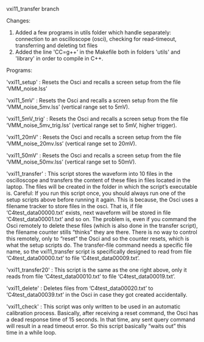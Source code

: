 vxi11_transfer branch

Changes:
1. Added a few programs in utils folder which handle separately: connection to an oscilloscope (osci), checking for read-timeout, transferring and deleting txt files
2. Added the line 'CC=g++' in the Makefile both in folders 'utils' and 'library' in order to compile in C++.


Programs:

'vxi11_setup' : Resets the Osci and recalls a screen setup from the file ‘VMM_noise.lss’

'vxi11_5mV' : Resets the Osci and recalls a screen setup from the file ‘VMM_noise_5mv.lss’ (vertical range set to 5mV). 

'vxi11_5mV_trig' : Resets the Osci and recalls a screen setup from the file ‘VMM_noise_5mv_trig.lss’ (vertical range set to 5mV, higher trigger). 

'vxi11_20mV' : Resets the Osci and recalls a screen setup from the file ‘VMM_noise_20mv.lss’ (vertical range set to 20mV). 

'vxi11_50mV' : Resets the Osci and recalls a screen setup from the file ‘VMM_noise_50mv.lss’ (vertical range set to 50mV). 

'vxi11_transfer' : This script stores the waveform into 10 files in the oscilloscope and transfers the content of these files in files located in the laptop. The files will be created in the folder in which the script’s executable is. Careful: If you run this script once, you should always run one of the setup scripts above before running it again. This is because, the Osci uses a filename tracker to store files in the osci. That is, if file ‘C4test_data00000.txt’ exists, next waveform will be stored in file ‘C4test_data00001.txt’ and so on. The problem is, even if you command the Osci remotely to delete these files (which is also done in the transfer script), the filename counter stills “thinks” they are there. There is no way to control this remotely, only to “reset” the Osci and so the counter resets, which is what the setup scripts do. The transfer-file command needs a specific file name, so the vxi11_transfer script is specifically designed to read from file  ‘C4test_data00000.txt’ to file ‘C4test_data00009.txt’. 

'vxi11_transfer20' : This script is the same as the one right above, only it reads from file ‘C4test_data00010.txt’ to file ‘C4test_data00019.txt’.

'vxi11_delete' : Deletes files from ‘C4test_data00020.txt’ to ‘C4test_data00039.txt’ in the Osci in case they got created accidentally. 

'vxi11_check' : This script was only written to be used in an automatic calibration process. Basically, after receiving a reset command, the Osci has a dead response time of 15 seconds. In that time, any sent query command will result in a read timeout error. So this script basically “waits out” this time in a while loop. 

